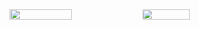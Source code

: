 <div style="display: flex; flex-direction: row">
  <img width="47%" src="https://github-readme-stats.vercel.app/api?username=abdessalam-dai&theme=dracula"/>
  <img width="41%" src="https://github-readme-stats.vercel.app/api/top-langs/?username=abdessalam-dai&layout=compact&langs_count=7"/>  
</div>
